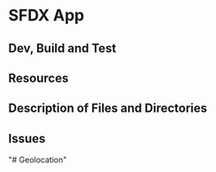 # SFDX  App

## Dev, Build and Test


## Resources


## Description of Files and Directories


## Issues


"# Geolocation" 
